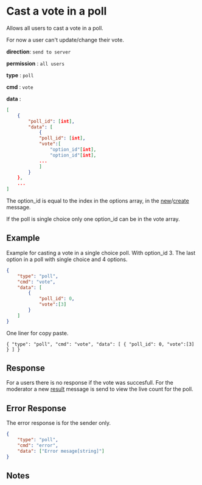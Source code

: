 # Cast a vote in a poll

Allows all users to cast a vote in a poll.

For now a user can't update/change their vote.

**direction**: `send to server`

**permission** : `all users`

**type** : `poll`

**cmd** : `vote`

**data** :

```json
[
    {
        "poll_id": [int],
        "data": [
            {
            "poll_id": [int],
            "vote":[
                "option_id"[int],
                "option_id"[int],
            ...
            ]
        }
    },
    ...
]
```

The option_id is equal to the index in the options array, in the [new](./new.md)/[create](./create.md) message.

If the poll is single choice only one option_id can be in the vote array.

## Example

Example for casting a vote in a single choice poll. With option_id 3. The last option in a poll with single choice and 4 options.

```json
{
    "type": "poll",
    "cmd": "vote",
    "data": [
        {
            "poll_id": 0,
            "vote":[3]
        }
    ]
}
```

One liner for copy paste.
```
{ "type": "poll", "cmd": "vote", "data": [ { "poll_id": 0, "vote":[3] } ] }
```

## Response

For a users there is no response if the vote was succesfull.
For the moderator a new [result](./result.md) message is send to view the live count for the poll.

## Error Response

The error response is for the sender only.
```json
{
    "type": "poll",
    "cmd": "error",
    "data": ["Error mesage[string]"]
}
```

## Notes

